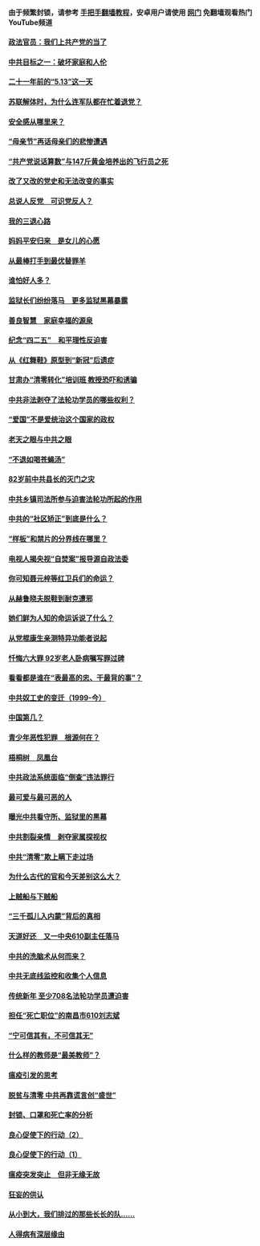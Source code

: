 #### 由于频繁封锁，请参考 [手把手翻墙教程](https://github.com/gfw-breaker/guides/wiki/)，安卓用户请使用 [网门](https://github.com/gfw-breaker/nogfw/blob/master/dl.md?t=05221301) 免翻墙观看热门YouTube频道 

#### [政法官员：我们上共产党的当了](../pages/19/425351.md?t=05221301) 

#### [中共目标之一：破坏家庭和人伦](../pages/19/424454.md?t=05221301) 

#### [二十一年前的“5.13”这一天](../pages/19/424814.md?t=05221301) 

#### [苏联解体时，为什么连军队都在忙着退党？](../pages/19/424335.md?t=05221301) 

#### [安全感从哪里来？](../pages/19/424336.md?t=05221301) 

#### [“母亲节”再话母亲们的悲惨遭遇](../pages/19/424234.md?t=05221301) 

#### [“共产党说话算数”与147斤黄金培养出的飞行员之死](../pages/19/424115.md?t=05221301) 

#### [改了又改的党史和无法改变的事实](../pages/19/424037.md?t=05221301) 

#### [总说人反党　可识党反人？](../pages/19/423820.md?t=05221301) 

#### [我的三退心路](../pages/19/423876.md?t=05221301) 

#### [妈妈平安归来　是女儿的心愿](../pages/19/423947.md?t=05221301) 

#### [从最棒打手到最优替罪羊](../pages/19/423819.md?t=05221301) 

#### [谁怕好人多？](../pages/19/423774.md?t=05221301) 

#### [监狱长们纷纷落马　更多监狱黑幕暴露](../pages/19/423787.md?t=05221301) 

#### [善良智慧　家庭幸福的源泉](../pages/19/423632.md?t=05221301) 

#### [纪念“四二五”　和平理性反迫害](../pages/19/423660.md?t=05221301) 

#### [从《红舞鞋》原型到“新冠”后遗症](../pages/19/423509.md?t=05221301) 

#### [甘肃办“清零转化”培训班 教授恐吓和诱骗](../pages/19/423498.md?t=05221301) 

#### [中共非法剥夺了法轮功学员的哪些权利？](../pages/19/423392.md?t=05221301) 

#### [“爱国”不是爱统治这个国家的政权](../pages/19/423029.md?t=05221301) 

#### [老天之眼与中共之眼](../pages/19/423378.md?t=05221301) 

#### [“不退如喝苍蝇汤”](../pages/19/423287.md?t=05221301) 

#### [82岁前中共县长的灭门之灾](../pages/19/423055.md?t=05221301) 

#### [中共乡镇司法所参与迫害法轮功所起的作用](../pages/19/423064.md?t=05221301) 

#### [中共的“社区矫正”到底是什么？](../pages/19/422870.md?t=05221301) 

#### [“样板”和禁片的分界线在哪里？](../pages/19/422704.md?t=05221301) 

#### [电视人揭央视“自焚案”报导源自政法委](../pages/19/422770.md?t=05221301) 

#### [你可知聂元梓等红卫兵们的命运？](../pages/19/422848.md?t=05221301) 

#### [从赫鲁晓夫脱鞋到耐克遭邪](../pages/19/422826.md?t=05221301) 

#### [她们鲜为人知的命运诉说了什么？](../pages/19/422754.md?t=05221301) 

#### [从党棍康生亲测特异功能者说起](../pages/19/422657.md?t=05221301) 

#### [忏悔六大罪 92岁老人卧病嘱写罪过碑](../pages/19/422750.md?t=05221301) 

#### [看看都是谁在“表最高的忠、干最背的事”？](../pages/19/422703.md?t=05221301) 

#### [中共奴工史的变迁（1999-今）](../pages/19/422656.md?t=05221301) 

#### [中国第几？](../pages/19/422496.md?t=05221301) 

#### [青少年恶性犯罪　根源何在？](../pages/19/422449.md?t=05221301) 

#### [梧桐树　凤凰台](../pages/19/422442.md?t=05221301) 

#### [中共政法系统面临“倒查”违法罪行](../pages/19/422497.md?t=05221301) 

#### [最可爱与最可恶的人](../pages/19/422448.md?t=05221301) 

#### [曝光中共看守所、监狱里的黑幕](../pages/19/422390.md?t=05221301) 

#### [中共割裂亲情　剥夺家属探视权](../pages/19/422364.md?t=05221301) 

#### [中共“清零”欺上瞒下走过场](../pages/19/422306.md?t=05221301) 

#### [为什么古代的官和今天差别这么大？](../pages/19/422228.md?t=05221301) 

#### [上贼船与下贼船](../pages/19/422276.md?t=05221301) 

#### [“三千孤儿入内蒙”背后的真相](../pages/19/422229.md?t=05221301) 

#### [天道好还　又一中央610副主任落马](../pages/19/422155.md?t=05221301) 

#### [中共的洗脑术从何而来？](../pages/19/422154.md?t=05221301) 

#### [中共无底线监控和收集个人信息](../pages/19/422039.md?t=05221301) 

#### [传统新年 至少708名法轮功学员遭迫害](../pages/19/421946.md?t=05221301) 

#### [担任“死亡职位”的南昌市610刘志斌](../pages/19/421957.md?t=05221301) 

#### [“宁可信其有，不可信其无”](../pages/19/421691.md?t=05221301) 

#### [什么样的教师是“最美教师”？](../pages/19/421755.md?t=05221301) 

#### [瘟疫引发的思考](../pages/19/421594.md?t=05221301) 

#### [脱贫与清零 中共再靠谎言创“盛世”](../pages/19/421590.md?t=05221301) 

#### [封锁、口罩和死亡率的分析](../pages/19/421495.md?t=05221301) 

#### [良心促使下的行动（2）](../pages/19/421361.md?t=05221301) 

#### [良心促使下的行动（1）](../pages/19/421302.md?t=05221301) 

#### [瘟疫突发突止　但非无缘无故](../pages/19/421281.md?t=05221301) 

#### [狂妄的供认](../pages/19/421199.md?t=05221301) 

#### [从小到大，我们排过的那些长长的队……](../pages/19/421243.md?t=05221301) 

#### [人得病有深层缘由](../pages/19/420864.md?t=05221301) 

